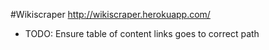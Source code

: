#Wikiscraper
http://wikiscraper.herokuapp.com/
* TODO: Ensure table of content links goes to correct path

